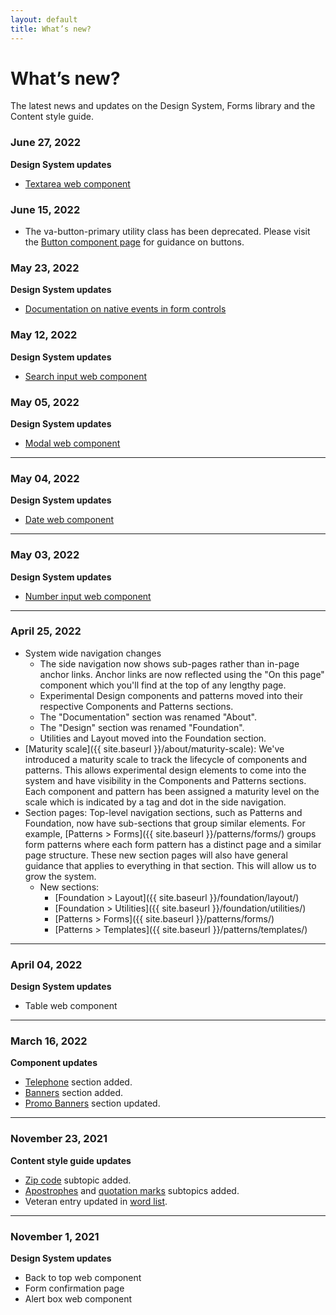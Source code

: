 ```yaml
---
layout: default
title: What’s new?
---
```


# What’s new?

<div class="va-introtext">
  The latest news and updates on the Design System, Forms library and the Content style guide.
</div>

### June 27, 2022

**Design System updates**

- [Textarea web component](https://design.va.gov/components/form/textarea)

### June 15, 2022

- The va-button-primary utility class has been deprecated. Please visit the [Button component page](https://design.va.gov/components/button/) for guidance on buttons.

### May 23, 2022

**Design System updates**
- [Documentation on native events in form controls](https://design.va.gov/components/form/)

### May 12, 2022

**Design System updates**

- [Search input web component](https://design.va.gov/components/search-input)

### May 05, 2022

**Design System updates**

- [Modal web component](https://design.va.gov/components/modal)

---
### May 04, 2022

**Design System updates**

- [Date web component](https://design.va.gov/components/form/date-input)

---
### May 03, 2022

**Design System updates**

- [Number input web component](https://design.va.gov/components/form/number-input)

---
### April 25, 2022

- System wide navigation changes
  - The side navigation now shows sub-pages rather than in-page anchor links. Anchor links are now reflected using the "On this page" component which you'll find at the top of any lengthy page.
  - Experimental Design components and patterns moved into their respective Components and Patterns sections.
  - The "Documentation" section was renamed "About".
  - The "Design" section was renamed "Foundation".
  - Utilities and Layout moved into the Foundation section.
- [Maturity scale]({{ site.baseurl }}/about/maturity-scale): We've introduced a maturity scale to track the lifecycle of components and patterns. This allows experimental design elements to come into the system and have visibility in the Components and Patterns sections. Each component and pattern has been assigned a maturity level on the scale which is indicated by a tag and dot in the side navigation.
- Section pages: Top-level navigation sections, such as Patterns and Foundation, now have sub-sections that group similar elements. For example, [Patterns > Forms]({{ site.baseurl }}/patterns/forms/) groups form patterns where each form pattern has a distinct page and a similar page structure. These new section pages will also have general guidance that applies to everything in that section. This will allow us to grow the system. 
  - New sections:
    - [Foundation > Layout]({{ site.baseurl }}/foundation/layout/) 
    - [Foundation > Utilities]({{ site.baseurl }}/foundation/utilities/) 
    - [Patterns > Forms]({{ site.baseurl }}/patterns/forms/) 
    - [Patterns > Templates]({{ site.baseurl }}/patterns/templates/) 


---
### April 04, 2022

**Design System updates**

- Table web component

---

### March 16, 2022

**Component updates**

- [Telephone](https://design.va.gov/components/telephone) section added. 
- [Banners](https://design.va.gov/components/banner) section added.
- [Promo Banners](https://design.va.gov/components/promo-banners) section updated.

---
### November 23, 2021

**Content style guide updates**

- [Zip code](https://design.va.gov/content-style-guide/dates-and-numbers#zip-codes) subtopic added. 
- [Apostrophes](https://design.va.gov/content-style-guide/punctuation#apostrophes) and [quotation marks](https://design.va.gov/content-style-guide/punctuation#quotation-marks) subtopics added.
- Veteran entry updated in [word list](https://design.va.gov/content-style-guide/word-list).

---

### November 1, 2021
**Design System updates**

- Back to top web component
- Form confirmation page
- Alert box web component